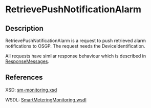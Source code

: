 <!--
SPDX-FileCopyrightText: Contributors to the GXF project

SPDX-License-Identifier: Apache-2.0
-->

# RetrievePushNotificationAlarm

## Description

RetrievePushNotificationAlarm is a request to push retrieved alarm notifications to OSGP. The request needs the DeviceIdentification.

All requests have similar response behaviour which is described in [ResponseMessages](../../responsemessages.md).

## References

XSD: [sm-monitoring.xsd](https://github.com/OSGP/open-smart-grid-platform/blob/development/osgp/shared/osgp-ws-smartmetering/src/main/resources/schemas/sm-monitoring.xsd)

WSDL: [SmartMeteringMonitoring.wsdl](https://github.com/OSGP/open-smart-grid-platform/blob/development/osgp/shared/osgp-ws-smartmetering/src/main/resources/SmartMeteringMonitoring.wsdl)

